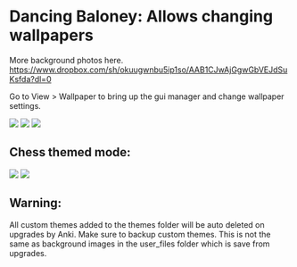 # Dancing Baloney: Allows changing wallpapers

More background photos here. https://www.dropbox.com/sh/okuugwnbu5ip1so/AAB1CJwAjGgwGbVEJdSuKsfda?dl=0

Go to View > Wallpaper to bring up the gui manager and change wallpaper settings.

<img src="https://github.com/lovac42/DancingBaloney/blob/master/screenshots/scr_sheep.gif?raw=true" />  

<img src="https://github.com/lovac42/DancingBaloney/blob/master/screenshots/scr_rpg.gif?raw=true" />  

<img src="https://github.com/lovac42/DancingBaloney/blob/master/screenshots/scr_mario.png?raw=true" />  

## Chess themed mode:

<img src="https://github.com/lovac42/DancingBaloney/blob/master/screenshots/chess1.png?raw=true" /> <img src="https://github.com/lovac42/DancingBaloney/blob/master/screenshots/chess2.png?raw=true" />  

## Warning:
All custom themes added to the themes folder will be auto deleted on upgrades by Anki. Make sure to backup custom themes. This is not the same as background images in the user_files folder which is save from upgrades.
